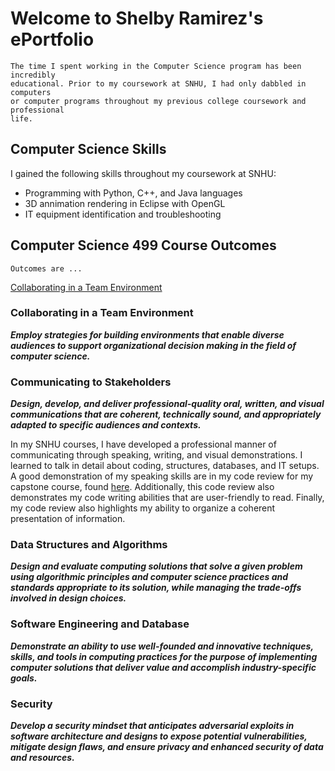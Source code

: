 # Welcome to Shelby Ramirez's ePortfolio
```
The time I spent working in the Computer Science program has been incredibly
educational. Prior to my coursework at SNHU, I had only dabbled in computers
or computer programs throughout my previous college coursework and professional 
life.  
```


## Computer Science Skills

I gained the following skills throughout my coursework at SNHU:

- Programming with Python, C++, and Java languages
- 3D annimation rendering in Eclipse with OpenGL
- IT equipment identification and troubleshooting


## Computer Science 499 Course Outcomes
```
Outcomes are ...
```

[Collaborating in a Team Environment](https://sramirez457.github.io/collaboration/)

### Collaborating in a Team Environment
**_Employ strategies for building environments that enable diverse audiences to support organizational decision making in the field of computer science._**



### Communicating to Stakeholders
**_Design, develop, and deliver professional-quality oral, written, and visual communications that are coherent, technically sound, and appropriately adapted to specific audiences and contexts._**

In my SNHU courses, I have developed a professional manner of communicating through speaking, writing, and visual demonstrations. I learned to talk in detail about coding, structures, databases, and IT setups. A good demonstration of my speaking skills are in my code review for my capstone course, found [here](https://www.youtube.com/watch?v=SbeO9yoMm24&feature=youtu.be). Additionally, this code review also demonstrates my code writing abilities that are user-friendly to read. Finally, my code review also highlights my ability to organize a coherent presentation of information. 

### Data Structures and Algorithms
**_Design and evaluate computing solutions that solve a given problem using algorithmic principles and computer science practices and standards appropriate to its solution, while managing the trade-offs involved in design choices._**

### Software Engineering and Database
**_Demonstrate an ability to use well-founded and innovative techniques, skills, and tools in computing practices for the purpose of implementing computer solutions that deliver value and accomplish industry-specific goals._** 

### Security
**_Develop a security mindset that anticipates adversarial exploits in software architecture and designs to expose potential vulnerabilities, mitigate design flaws, and ensure privacy and enhanced security of data and resources._**


